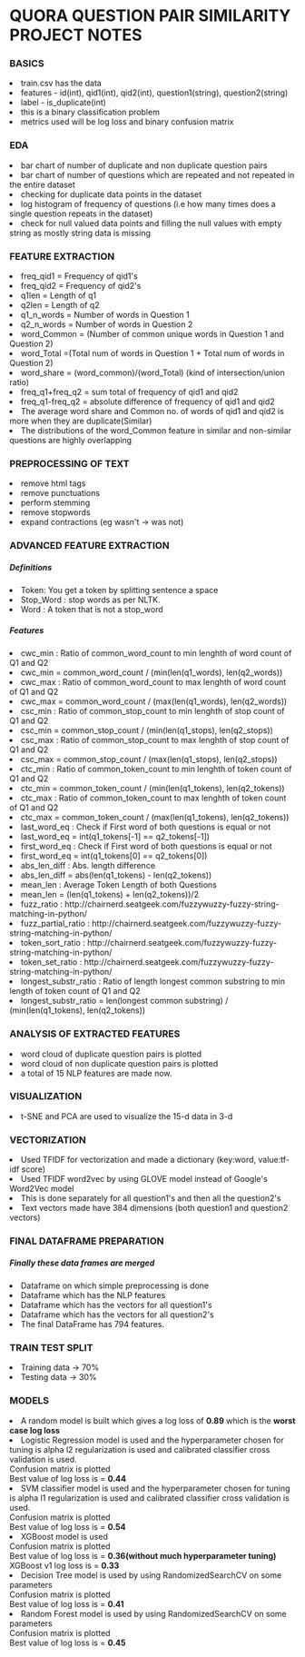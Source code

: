 									
<h1>QUORA QUESTION PAIR SIMILARITY PROJECT NOTES</h1>

<h3>BASICS</h3>
<li>train.csv has the data</li>
<li>features - id(int), qid1(int), qid2(int), question1(string), question2(string)</li>
<li>label - is_duplicate(int)</li>
<li>this is a binary classification problem</li>
<li>metrics used will be log loss and binary confusion matrix</li>


<h3>EDA</h3>
<li>bar chart of number of duplicate and non duplicate question pairs</li>
<li>bar chart of number of questions which are repeated and not repeated in the entire dataset</li>
<li>checking for duplicate data points in the dataset</li>
<li>log histogram of frequency of questions (i.e how many times does a single question repeats in the dataset)</li>
<li>check for null valued data points and filling the null values with empty string as mostly string data is missing</li>


<h3>FEATURE EXTRACTION</h3>
<li>freq_qid1 = Frequency of qid1's</li>
<li>freq_qid2 = Frequency of qid2's</li>
<li>q1len = Length of q1</li>
<li>q2len = Length of q2</li>
<li>q1_n_words = Number of words in Question 1</li>
<li>q2_n_words = Number of words in Question 2</li>
<li>word_Common = (Number of common unique words in Question 1 and Question 2)</li>
<li>word_Total =(Total num of words in Question 1 + Total num of words in Question 2)</li>
<li>word_share = (word_common)/(word_Total) (kind of intersection/union ratio)</li>
<li>freq_q1+freq_q2 = sum total of frequency of qid1 and qid2</li>
<li>freq_q1-freq_q2 = absolute difference of frequency of qid1 and qid2</li>
<li>The average word share and Common no. of words of qid1 and qid2 is more when they are duplicate(Similar)</li>
<li>The distributions of the word_Common feature in similar and non-similar questions are highly overlapping</li>


<h3>PREPROCESSING OF TEXT</h3>
<li>remove html tags</li>
<li>remove punctuations</li>
<li>perform stemming</li>
<li>remove stopwords
<li>expand contractions (eg wasn't -> was not)


<h3>ADVANCED FEATURE EXTRACTION</h3>
<h5>Definitions</h5>
<li>Token: You get a token by splitting sentence a space
<li>Stop_Word : stop words as per NLTK.
<li>Word : A token that is not a stop_word
<h5>Features</h5>
<li>cwc_min : Ratio of common_word_count to min lenghth of word count of Q1 and Q2
<li>cwc_min = common_word_count / (min(len(q1_words), len(q2_words))
<li>cwc_max : Ratio of common_word_count to max lenghth of word count of Q1 and Q2
<li>cwc_max = common_word_count / (max(len(q1_words), len(q2_words))
<li>csc_min : Ratio of common_stop_count to min lenghth of stop count of Q1 and Q2
<li>csc_min = common_stop_count / (min(len(q1_stops), len(q2_stops))
<li>csc_max : Ratio of common_stop_count to max lenghth of stop count of Q1 and Q2
<li>csc_max = common_stop_count / (max(len(q1_stops), len(q2_stops))
<li>ctc_min : Ratio of common_token_count to min lenghth of token count of Q1 and Q2
<li>ctc_min = common_token_count / (min(len(q1_tokens), len(q2_tokens))
<li>ctc_max : Ratio of common_token_count to max lenghth of token count of Q1 and Q2
<li>ctc_max = common_token_count / (max(len(q1_tokens), len(q2_tokens))
<li>last_word_eq : Check if First word of both questions is equal or not
<li>last_word_eq = int(q1_tokens[-1] == q2_tokens[-1])
<li>first_word_eq : Check if First word of both questions is equal or not
<li>first_word_eq = int(q1_tokens[0] == q2_tokens[0])
<li>abs_len_diff : Abs. length difference
<li>abs_len_diff = abs(len(q1_tokens) - len(q2_tokens))
<li>mean_len : Average Token Length of both Questions
<li>mean_len = (len(q1_tokens) + len(q2_tokens))/2
<li>fuzz_ratio : http://chairnerd.seatgeek.com/fuzzywuzzy-fuzzy-string-matching-in-python/
<li>fuzz_partial_ratio : http://chairnerd.seatgeek.com/fuzzywuzzy-fuzzy-string-matching-in-python/
<li>token_sort_ratio : http://chairnerd.seatgeek.com/fuzzywuzzy-fuzzy-string-matching-in-python/
<li>token_set_ratio : http://chairnerd.seatgeek.com/fuzzywuzzy-fuzzy-string-matching-in-python/
<li>longest_substr_ratio : Ratio of length longest common substring to min length of token count of Q1 and Q2
<li>longest_substr_ratio = len(longest common substring) / (min(len(q1_tokens), len(q2_tokens))


<h3>ANALYSIS OF EXTRACTED FEATURES</h3>
<li>word cloud of duplicate question pairs is plotted
<li>word cloud of non duplicate question pairs is plotted
<li>a total of 15 NLP features are made now.


<h3>VISUALIZATION</h3>
<li>t-SNE and PCA are used to visualize the 15-d data in 3-d


<h3>VECTORIZATION</h3>
<li>Used TFIDF for vectorization and made a dictionary (key:word, value:tf-idf score)
<li>Used TFIDF word2vec by using GLOVE model instead of Google's Word2Vec model
<li>This is done separately for all question1's and then all the question2's
<li>Text vectors made have 384 dimensions (both question1 and question2 vectors)


<h3>FINAL DATAFRAME PREPARATION</h3>
  <h5>Finally these data frames are merged</h5>
<li>Dataframe on which simple preprocessing is done
<li>Dataframe which has the NLP features
<li>Dataframe which has the vectors for all question1's
<li>Dataframe which has the vectors for all question2's
<li>The final DataFrame has 794 features.



<h3>TRAIN TEST SPLIT</h3>
<li>Training data -> 70%
<li>Testing data -> 30%
  
  

<h3>MODELS</h3>
<li>A random model is built which gives a log loss of <b>0.89</b> which is the <b>worst case log loss</b>
<li>Logistic Regression model is used and the hyperparameter chosen for tuning is alpha 
     l2 regularization is used and calibrated classifier cross validation is used. <br>
     Confusion matrix is plotted <br>
  Best value of log loss is = <b>0.44</b>
<li>SVM classifier model is used and the hyperparameter chosen for tuning is alpha
     l1 regularization is used and calibrated classifier cross validation is used. <br>
     Confusion matrix is plotted <br>
  Best value of log loss is = <b>0.54</b>
<li>XGBoost model is used<br>
     Confusion matrix is plotted <br>
  Best value of log loss is = <b>0.36(without much hyperparameter tuning)</b> <br>
  XGBoost v1 log loss is = <b>0.33</b> 
<li>Decision Tree model is used by using RandomizedSearchCV on some parameters <br>
     Confusion matrix is plotted <br>
  Best value of log loss is = <b>0.41</b>
<li>Random Forest model is used by using RandomizedSearchCV on some parameters <br>
     Confusion matrix is plotted <br>
  Best value of log loss is = <b>0.45</b>

